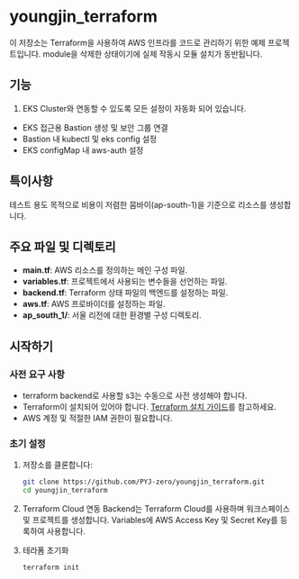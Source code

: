 # youngjin_terraform

이 저장소는 Terraform을 사용하여 AWS 인프라를 코드로 관리하기 위한 예제 프로젝트입니다.
module을 삭제한 상태이기에 실제 작동시 모듈 설치가 동반됩니다.

## 기능
1. EKS Cluster와 연동할 수 있도록 모든 설정이 자동화 되어 있습니다.
- EKS 접근용 Bastion 생성 및 보안 그룹 연결
- Bastion 내 kubectl 및 eks config 설정
- EKS configMap 내 aws-auth 설정

## 특이사항
테스트 용도 목적으로 비용이 저렴한 뭄바이(ap-south-1)을 기준으로 리소스를 생성합니다.

## 주요 파일 및 디렉토리

- **main.tf**: AWS 리소스를 정의하는 메인 구성 파일.
- **variables.tf**: 프로젝트에서 사용되는 변수들을 선언하는 파일.
- **backend.tf**: Terraform 상태 파일의 백엔드를 설정하는 파일.
- **aws.tf**: AWS 프로바이더를 설정하는 파일.
- **ap_south_1/**: 서울 리전에 대한 환경별 구성 디렉토리.

## 시작하기

### 사전 요구 사항

- terraform backend로 사용할 s3는 수동으로 사전 생성해야 합니다.
- Terraform이 설치되어 있어야 합니다. [Terraform 설치 가이드](https://developer.hashicorp.com/terraform/tutorials/aws-get-started/install-cli)를 참고하세요.
- AWS 계정 및 적절한 IAM 권한이 필요합니다.

### 초기 설정

1. 저장소를 클론합니다:
   ```bash
   git clone https://github.com/PYJ-zero/youngjin_terraform.git
   cd youngjin_terraform

2. Terraform Cloud 연동
   Backend는 Terraform Cloud를 사용하며 워크스페이스 및 프로젝트를 생성합니다.
   Variables에 AWS Access Key 및 Secret Key를 등록하여 사용합니다.

3. 테라폼 초기화
   ```bash
   terraform init
